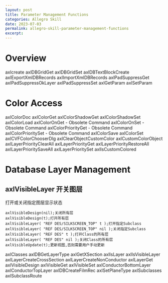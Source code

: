 ```yaml
---
layout: post
title: Parameter Management Functions
categories: Allegro Skill
date: 2023-07-03
permalink: allegro-skill-parameter-management-functions
excerpt: 
---
```


# Overview

axlcreate
axlDBGridGet
axlDBGridSet
axlDBTextBlockCreate
axlExportXmlDBRecords
axlImportXmlDBRecords
axlPadSuppressGet
axlPadSuppressOkLayer
axlPadSuppressSet
axlGetParam
axlSetParam

# Color Access

axlColorDoc
axlColorGet
axlColorShadowGet
axlColorShadowSet
axlColorLoad
axlColorOnGet - Obsolete Command
axlColorOnSet - Obsolete Command
axlColorPriorityGet - Obsolete Command
axlColorPrioritySet - Obsolete Command
axlColorSave
axlColorSet
axlCVFColorChooserDlg
axlClearObjectCustomColor
axlCustomColorObject
axlLayerPriorityClearAll
axlLayerPriorityGet
axlLayerPriorityRestoreAll
axlLayerPrioritySaveAll
axlLayerPrioritySet
axlIsCustomColored


# Database Layer Management

## axlVisibleLayer 开关图层

打开或关闭指定图层显示状态
```
axlVisibleDesign(nil);关闭所有层
axlVisibleDesign(t);打开所有层
axlVisibleLayer( "REF DES/SILKSCREEN_TOP" t );打开指定Subclass
axlVisibleLayer( "REF DES/SILKSCREEN_TOP" nil );关闭指定Subclass
axlVisibleLayer( "REF DES" t );打开Class的所有层
axlVisibleLayer( "REF DES" nil );关闭Class的所有层
axlVisibleUpdate(t);更新视图,否则需要用户手动更新
```

axlClasses
axlDBGetLayerType
axlGetXSection
axlIsLayer
axlIsVisibleLayer
axlLayerCreateCrossSection
axlLayerCreateNonConductor
axlLayerGet
axlVisibleDesign
axlVisibleGet
axlVisibleSet
axlConductorBottomLayer
axlConductorTopLayer
axlDBCreateFilmRec
axlSetPlaneType
axlSubclasses
axlSubclassRoute